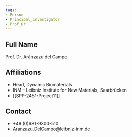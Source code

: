 ```yaml
---
tags: 
- Person
- Principal_Investigator
- Prof_Dr
---
```

## Full Name
Prof. Dr. Aránzazu del Campo

## Affiliations
- Head, Dynamic Biomaterials
- INM – Leibniz Institute for New Materials, Saarbrücken
- [[SPP-2451-Project11]]
## Contact
- +49 (0)681-9300-510
- Aranzazu.DelCampo@leibniz-inm.de
